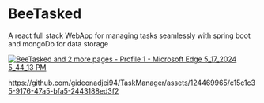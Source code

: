 # BeeTasked
A react full stack WebApp for managing tasks seamlessly with spring boot and mongoDb for data storage

[![BeeTasked and 2 more pages - Profile 1 - Microsoft​ Edge 5_17_2024 5_44_13 PM](https://github.com/gideonadjei94/TaskManager/assets/124469965/88aee9ad-0290-48c9-8df3-179593d94149)](https://github.com/gideonadjei94/TaskManager/assets/124469965/5734af14-96e0-4be9-ad98-4505abd8ce57)


https://github.com/gideonadjei94/TaskManager/assets/124469965/c15c1c35-9176-47a5-bfa5-2443188ed3f2
